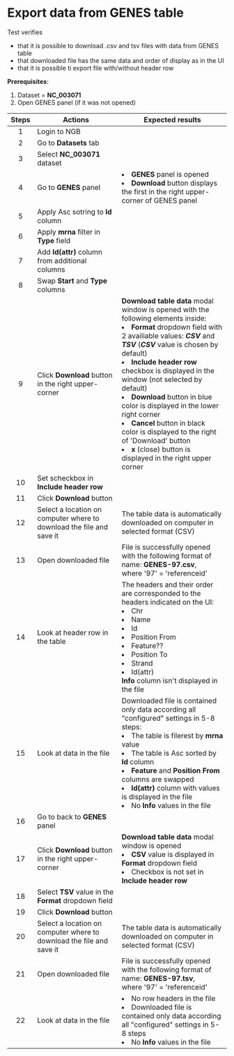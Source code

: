 # Export data from GENES table 
Test verifies
 - that it is possible to download .csv and tsv files with data from GENES table 
  - that downloaded file has the same data and order of display as in the UI
   - that it is possible ti export file with/without header row

**Prerequisites**:
1. Dataset = **NC_003071**
2. Open GENES panel (if it was not opened)


| Steps | Actions | Expected results |
| :---: | --- | --- |
| 1 | Login to NGB  | |
| 2 | Go to **Datasets** tab| |
| 3 | Select **NC_003071** dataset|
| 4 |Go to **GENES** panel|<li> **GENES** panel is opened <li>**Download** button displays the first in the right upper-corner of GENES panel|
| 5 |Apply Asc sotring to **Id** column||
| 6 |Apply **mrna** filter in **Type** field||
| 7 |Add **Id(attr)** column from additional columns||
| 8 |Swap **Start** and **Type** columns||
| 9 |Click **Download** button in the right upper-corner| **Download table data** modal window is opened with the following elements inside: <li>**Format** dropdown field with 2 availiable values: ***CSV*** and ***TSV*** (***CSV*** value is chosen by default) <li> **Include header row** checkbox is displayed in the window (not selected by default)<li>**Download** button in blue color is displayed in the lower right corner <li>**Cancel** button in black color is displayed to the right of 'Download' button <li>**x** (close) button is displayed in the right upper corner| 
| 10 |Set scheckbox in **Include header row**||
| 11 |Click **Download** button||
| 12 |Select a location on computer where to download the file and save it|The table data is automatically downloaded on computer in selected format (CSV)|
| 13 |Open downloaded file| File is successfully opened with the following format of name: **GENES-97.csv**, <br> where '97' = 'referenceid'|
| 14 |Look at header row in the table| The headers and their order are corresponded to the headers indicated on the UI: <li>Chr <li>Name <li>Id <li> Position From <li>Feature?? <li> Position To <li>Strand<li>Id(attr) <br> **Info** column isn't displayed in the file|
| 15 | Look at data in the file| Downloaded file is contained only data according all "configured" settings in 5-8 steps: <li>The table is filerest by **mrna** value <li> The table is Asc sorted by **Id** column <li>**Feature** and **Position From** columns are swapped <li>**Id(attr)** column with values is displayed in the file <li> No **Info** values in the file|
| 16 |Go to back to **GENES** panel| |
| 17 |Click **Download** button in the right upper-corner|**Download table data** modal window is opened <li> **CSV** value is displayed in **Format** dropdown field <li> Checkbox is not set in **Include header row**|
| 18 |Select **TSV** value in the **Format** dropdown field|
| 19 | Click **Download** button||
| 20 |Select a location on computer where to download the file and save it|The table data is automatically downloaded on computer in selected format (CSV)|
| 21|Open downloaded file| File is successfully opened with the following format of name: **GENES-97.tsv**, <br> where '97' = 'referenceid'|
| 22 | Look at data in the file| <li> No row headers in the file <li> Downloaded file is contained only data according all "configured" settings in 5-8 steps <li> No **Info** values in the file|